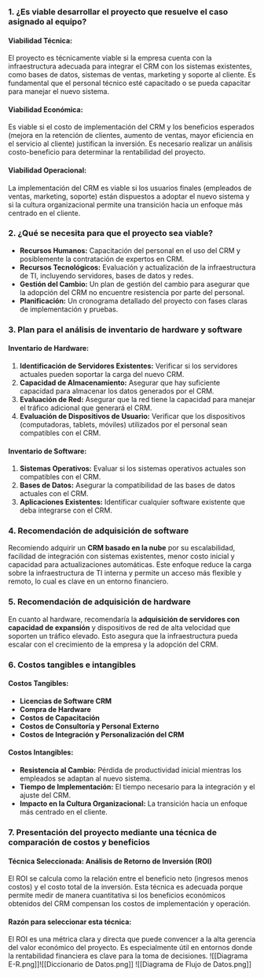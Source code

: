 ### 1. ¿Es viable desarrollar el proyecto que resuelve el caso asignado al equipo?

#### Viabilidad Técnica:

El proyecto es técnicamente viable si la empresa cuenta con la infraestructura adecuada para integrar el CRM con los sistemas existentes, como bases de datos, sistemas de ventas, marketing y soporte al cliente. Es fundamental que el personal técnico esté capacitado o se pueda capacitar para manejar el nuevo sistema.

#### Viabilidad Económica:

Es viable si el costo de implementación del CRM y los beneficios esperados (mejora en la retención de clientes, aumento de ventas, mayor eficiencia en el servicio al cliente) justifican la inversión. Es necesario realizar un análisis costo-beneficio para determinar la rentabilidad del proyecto.

#### Viabilidad Operacional:

La implementación del CRM es viable si los usuarios finales (empleados de ventas, marketing, soporte) están dispuestos a adoptar el nuevo sistema y si la cultura organizacional permite una transición hacia un enfoque más centrado en el cliente.

### 2. **¿Qué se necesita para que el proyecto sea viable?**

- **Recursos Humanos:** Capacitación del personal en el uso del CRM y posiblemente la contratación de expertos en CRM.
- **Recursos Tecnológicos:** Evaluación y actualización de la infraestructura de TI, incluyendo servidores, bases de datos y redes.
- **Gestión del Cambio:** Un plan de gestión del cambio para asegurar que la adopción del CRM no encuentre resistencia por parte del personal.
- **Planificación:** Un cronograma detallado del proyecto con fases claras de implementación y pruebas.

### 3. **Plan para el análisis de inventario de hardware y software**

#### Inventario de Hardware:

1. **Identificación de Servidores Existentes:** Verificar si los servidores actuales pueden soportar la carga del nuevo CRM.
2. **Capacidad de Almacenamiento:** Asegurar que hay suficiente capacidad para almacenar los datos generados por el CRM.
3. **Evaluación de Red:** Asegurar que la red tiene la capacidad para manejar el tráfico adicional que generará el CRM.
4. **Evaluación de Dispositivos de Usuario:** Verificar que los dispositivos (computadoras, tablets, móviles) utilizados por el personal sean compatibles con el CRM.

#### Inventario de Software:

1. **Sistemas Operativos:** Evaluar si los sistemas operativos actuales son compatibles con el CRM.
2. **Bases de Datos:** Asegurar la compatibilidad de las bases de datos actuales con el CRM.
3. **Aplicaciones Existentes:** Identificar cualquier software existente que deba integrarse con el CRM.

### 4. **Recomendación de adquisición de software**

Recomiendo adquirir un **CRM basado en la nube** por su escalabilidad, facilidad de integración con sistemas existentes, menor costo inicial y capacidad para actualizaciones automáticas. Este enfoque reduce la carga sobre la infraestructura de TI interna y permite un acceso más flexible y remoto, lo cual es clave en un entorno financiero.

### 5. **Recomendación de adquisición de hardware**

En cuanto al hardware, recomendaría la **adquisición de servidores con capacidad de expansión** y dispositivos de red de alta velocidad que soporten un tráfico elevado. Esto asegura que la infraestructura pueda escalar con el crecimiento de la empresa y la adopción del CRM.

### 6. **Costos tangibles e intangibles**

#### Costos Tangibles:

- **Licencias de Software CRM**
- **Compra de Hardware**
- **Costos de Capacitación**
- **Costos de Consultoría y Personal Externo**
- **Costos de Integración y Personalización del CRM**

#### Costos Intangibles:

- **Resistencia al Cambio:** Pérdida de productividad inicial mientras los empleados se adaptan al nuevo sistema.
- **Tiempo de Implementación:** El tiempo necesario para la integración y el ajuste del CRM.
- **Impacto en la Cultura Organizacional:** La transición hacia un enfoque más centrado en el cliente.

### 7. **Presentación del proyecto mediante una técnica de comparación de costos y beneficios**

#### Técnica Seleccionada: **Análisis de Retorno de Inversión (ROI)**

El ROI se calcula como la relación entre el beneficio neto (ingresos menos costos) y el costo total de la inversión. Esta técnica es adecuada porque permite medir de manera cuantitativa si los beneficios económicos obtenidos del CRM compensan los costos de implementación y operación.

#### Razón para seleccionar esta técnica:

El ROI es una métrica clara y directa que puede convencer a la alta gerencia del valor económico del proyecto. Es especialmente útil en entornos donde la rentabilidad financiera es clave para la toma de decisiones.
![[Diagrama E-R.png]]![[Diccionario de Datos.png]]
![[Diagrama de Flujo de Datos.png]]
